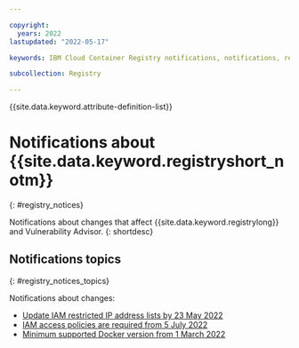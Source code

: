 ```yaml
---

copyright:
  years: 2022
lastupdated: "2022-05-17"

keywords: IBM Cloud Container Registry notifications, notifications, registry, changes, vulnerability advisor

subcollection: Registry

---
```


{{site.data.keyword.attribute-definition-list}}



# Notifications about {{site.data.keyword.registryshort_notm}}
{: #registry_notices}

Notifications about changes that affect {{site.data.keyword.registrylong}} and Vulnerability Advisor.
{: shortdesc}

## Notifications topics
{: #registry_notices_topics}

Notifications about changes:

- [Update IAM restricted IP address lists by 23 May 2022](/docs/Registry?topic=Registry-registry_notices_iam_private_network)
- [IAM access policies are required from 5 July 2022](/docs/Registry?topic=Registry-registry_notices_iam_policy)
- [Minimum supported Docker version from 1 March 2022](/docs/Registry?topic=Registry-registry_notices_docker)


